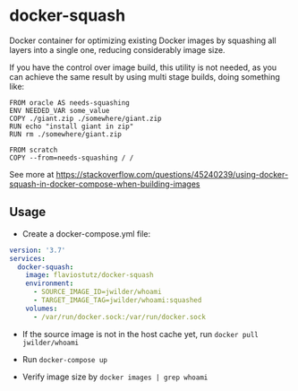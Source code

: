 # docker-squash

Docker container for optimizing existing Docker images by squashing all layers into a single one, reducing considerably image size.

If you have the control over image build, this utility is not needed, as you can achieve the same result by using multi stage builds, doing something like:

```
FROM oracle AS needs-squashing
ENV NEEDED_VAR some_value
COPY ./giant.zip ./somewhere/giant.zip
RUN echo "install giant in zip"
RUN rm ./somewhere/giant.zip

FROM scratch
COPY --from=needs-squashing / /
```

See more at https://stackoverflow.com/questions/45240239/using-docker-squash-in-docker-compose-when-building-images

## Usage

* Create a docker-compose.yml file:

```yml
version: '3.7'
services:
  docker-squash:
    image: flaviostutz/docker-squash
    environment:
      - SOURCE_IMAGE_ID=jwilder/whoami
      - TARGET_IMAGE_TAG=jwilder/whoami:squashed
    volumes:
      - /var/run/docker.sock:/var/run/docker.sock
```

* If the source image is not in the host cache yet, run ```docker pull jwilder/whoami```

* Run ```docker-compose up```

* Verify image size by ```docker images | grep whoami```

